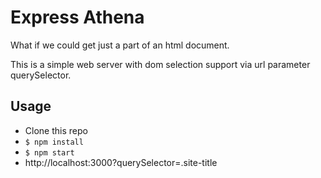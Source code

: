 # Express Athena

What if we could get just a part of an html document.

This is a simple web server with dom selection support via url parameter querySelector.

## Usage

- Clone this repo
- `$ npm install`
- `$ npm start`
- http://localhost:3000?querySelector=.site-title